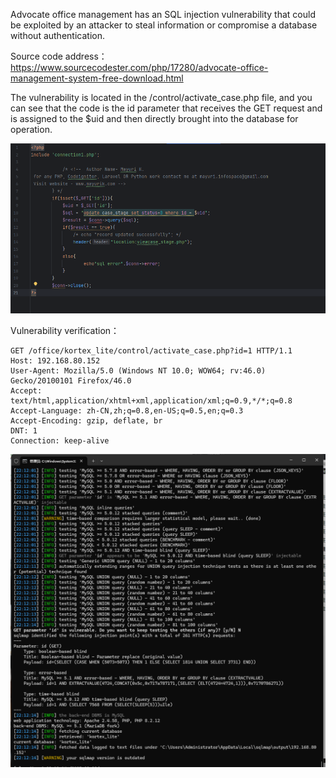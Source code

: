 

Advocate office management has an SQL injection vulnerability that could be exploited by an attacker to steal information or compromise a database without authentication.





Source code address：https://www.sourcecodester.com/php/17280/advocate-office-management-system-free-download.html



The vulnerability is located in the /control/activate_case.php file, and you can see that the code is the id parameter that receives the GET request and is assigned to the $uid and then directly brought into the database for operation.

![image-20250314120558028](images/image-20250314120558028.png)



Vulnerability verification：

```
GET /office/kortex_lite/control/activate_case.php?id=1 HTTP/1.1
Host: 192.168.80.152
User-Agent: Mozilla/5.0 (Windows NT 10.0; WOW64; rv:46.0) Gecko/20100101 Firefox/46.0
Accept: text/html,application/xhtml+xml,application/xml;q=0.9,*/*;q=0.8
Accept-Language: zh-CN,zh;q=0.8,en-US;q=0.5,en;q=0.3
Accept-Encoding: gzip, deflate, br
DNT: 1
Connection: keep-alive
```

![image-20250314120614857](images/image-20250314120614857.png)



































